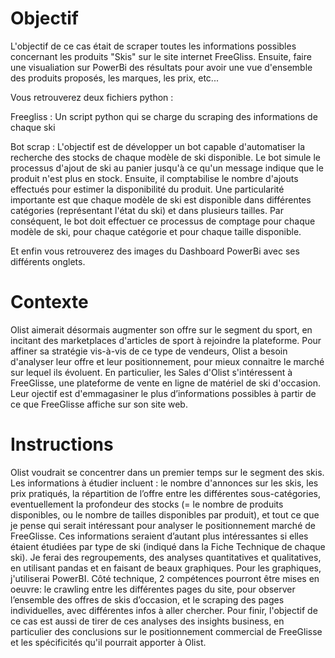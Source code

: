 # Objectif

L'objectif de ce cas était de scraper toutes les informations possibles concernant les produits "Skis" sur le site internet FreeGliss. Ensuite, faire une visualiation sur PowerBi des résultats pour avoir une vue d'ensemble des produits proposés, les marques, les prix, etc...

Vous retrouverez deux fichiers python :

Freegliss : Un script python qui se charge du scraping des informations de chaque ski

Bot scrap : L'objectif est de développer un bot capable d'automatiser la recherche des stocks de chaque modèle de ski disponible. Le bot simule le processus d'ajout de ski au panier jusqu'à ce qu'un message indique que le produit n'est plus en stock. Ensuite, il comptabilise le nombre d'ajouts effectués pour estimer la disponibilité du produit. Une particularité importante est que chaque modèle de ski est disponible dans différentes catégories (représentant l'état du ski) et dans plusieurs tailles. Par conséquent, le bot doit effectuer ce processus de comptage pour chaque modèle de ski, pour chaque catégorie et pour chaque taille disponible.

Et enfin vous retrouverez des images du Dashboard PowerBi avec ses différents onglets.



# Contexte

Olist aimerait désormais augmenter son offre sur le segment du sport, en incitant des marketplaces d'articles de sport à rejoindre la plateforme. 
Pour affiner sa stratégie vis-à-vis de ce type de vendeurs, Olist a besoin d'analyser leur offre et leur positionnement, pour mieux connaitre le marché sur lequel ils évoluent.
En particulier, les Sales d'Olist s'intéressent à FreeGlisse, une plateforme de vente en ligne de matériel de ski d'occasion. Leur ojectif est d'emmagasiner le plus d’informations possibles à partir de ce que FreeGlisse affiche sur son site web.


# Instructions

Olist voudrait se concentrer dans un premier temps sur le segment des skis. Les informations à étudier incluent : le nombre d'annonces sur les skis, les prix pratiqués, la répartition de l’offre entre les différentes sous-catégories, eventuellement la profondeur des stocks (= le nombre de produits disponibles, ou le nombre de tailles disponibles par produit), et tout ce que je pense qui serait intéressant pour analyser le positionnement marché de FreeGlisse.
Ces informations seraient d’autant plus intéressantes si elles étaient étudiées par type de ski (indiqué dans la Fiche Technique de chaque ski). Je ferai des regroupements, des analyses quantitatives et qualitatives, en utilisant pandas et en faisant de beaux graphiques. Pour les graphiques, j'utiliserai PowerBI.
Côté technique, 2 compétences pourront être mises en oeuvre: le crawling entre les différentes pages du site, pour observer l’ensemble des offres de skis d’occasion, et le scraping des pages individuelles, avec différentes infos à aller chercher.
Pour finir, l'objectif de ce cas est aussi de tirer de ces analyses des insights business, en particulier des conclusions sur le positionnement commercial de FreeGlisse et les spécificités qu'il pourrait apporter à Olist.
